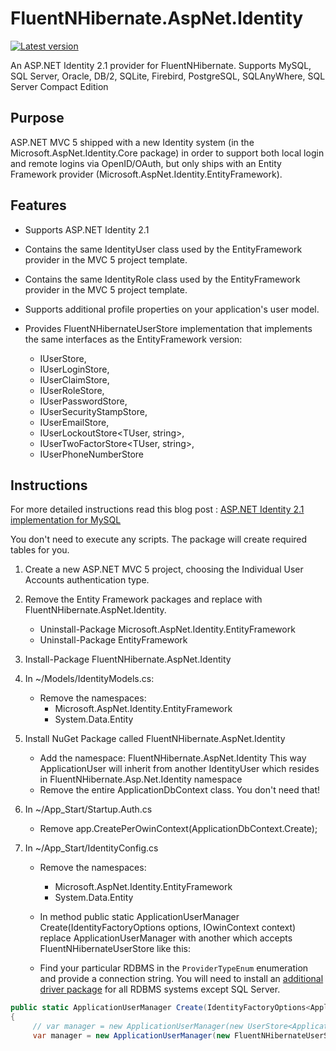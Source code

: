 # FluentNHibernate.AspNet.Identity #
[![Latest version](https://img.shields.io/nuget/v/FluentNHibernate.AspNet.Identity.svg)](https://www.nuget.org/packages/FluentNHibernate.AspNet.Identity/) 

An ASP.NET Identity 2.1 provider for FluentNHibernate.  Supports MySQL, SQL Server, Oracle, DB/2, SQLite, Firebird, PostgreSQL, SQLAnyWhere, SQL Server Compact Edition

## Purpose ##

ASP.NET MVC 5 shipped with a new Identity system (in the Microsoft.AspNet.Identity.Core package) in order to support both local login and remote logins via OpenID/OAuth, but only ships with an
Entity Framework provider (Microsoft.AspNet.Identity.EntityFramework).

## Features ##
* Supports ASP.NET Identity 2.1
* Contains the same IdentityUser class used by the EntityFramework provider in the MVC 5 project template.
* Contains the same IdentityRole class used by the EntityFramework provider in the MVC 5 project template.
* Supports additional profile properties on your application's user model.
* Provides FluentNHibernateUserStore<TUser> implementation that implements the same interfaces as the EntityFramework version:

	- IUserStore<TUser>,
	- IUserLoginStore<TUser>,
	- IUserClaimStore<TUser>,
	- IUserRoleStore<TUser>,
	- IUserPasswordStore<TUser>,
	- IUserSecurityStampStore<TUser>,
	- IUserEmailStore<TUser>,
	- IUserLockoutStore<TUser, string>,
	- IUserTwoFactorStore<TUser, string>,
	- IUserPhoneNumberStore<TUser>

## Instructions ##

For more detailed instructions read this blog post : [ASP.NET Identity 2.1 implementation for MySQL](http://blog.developers.ba/asp-net-identity-2-1-for-MySQL/)

You don't need to execute any scripts.  The package will create required tables for you.

1. Create a new ASP.NET MVC 5 project, choosing the Individual User Accounts authentication type.
2. Remove the Entity Framework packages and replace with FluentNHibernate.AspNet.Identity.

	* Uninstall-Package Microsoft.AspNet.Identity.EntityFramework
	* Uninstall-Package EntityFramework
3. Install-Package FluentNHibernate.AspNet.Identity

    
4. In ~/Models/IdentityModels.cs:
    * Remove the namespaces: 
		* Microsoft.AspNet.Identity.EntityFramework
		* System.Data.Entity
5. Install NuGet Package called FluentNHibernate.AspNet.Identity
    * Add the namespace: FluentNHibernate.AspNet.Identity
	This way ApplicationUser will inherit from another IdentityUser which resides in FluentNHibernate.Asp.Net.Identity namespace
    * Remove the entire ApplicationDbContext class. You don't need that!
	
6. In ~/App_Start/Startup.Auth.cs

	* Remove app.CreatePerOwinContext(ApplicationDbContext.Create);

	
	
7. In ~/App_Start/IdentityConfig.cs
    
	* Remove the namespaces: 
	  	* Microsoft.AspNet.Identity.EntityFramework
		* System.Data.Entity
    * In method  public static ApplicationUserManager Create(IdentityFactoryOptions<ApplicationUserManager> options, IOwinContext context) 
	replace ApplicationUserManager with another which accepts FluentNHibernateUserStore like this:

	* Find your particular RDBMS in the `ProviderTypeEnum` enumeration and provide a connection string.  You will need to install an [additional driver package](DriverPackage.md) for all RDBMS systems except SQL Server.
```C#
public static ApplicationUserManager Create(IdentityFactoryOptions<ApplicationUserManager> options, IOwinContext context) 
{
     // var manager = new ApplicationUserManager(new UserStore<ApplicationUser>(context.Get<ApplicationDbContext>()));
     var manager = new ApplicationUserManager(new FluentNHibernateUserStore<ApplicationUser>(ProviderTypeEnum.MySQL, "nameOrConnectionString"));
	 
```